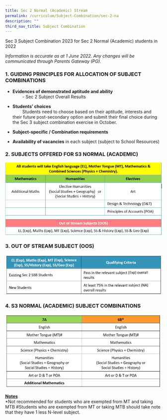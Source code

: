 ```yaml
---
title: Sec 2 Normal (Academic) Stream
permalink: /curriculum/Subject-Combination/sec-2-na
description: ""
third_nav_title: Subject Combination
---
```

Sec 3 Subject Combination 2023 for Sec 2 Normal (Academic) students in 2022

_Information is accurate as at 1 June 2022. Any changes will be communicated through Parents Gateway (PG)._  

### 1\. GUIDING PRINCIPLES FOR ALLOCATION OF SUBJECT COMBINATIONS

* **Evidences of demonstrated aptitude and ability**   
        - Sec 2 Subject Overall Results 

 * **Students’ choices**    
        Students need to choose based on their aptitude, interests and their future post-secondary option and submit their final choice during the Sec 3 subject combination exercise in October.
* **Subject-specific / Combination requirements**
* **Availability of vacancies** in each subject (subject to School Resources) 


### 2\. SUBJECTS OFFERED FOR S3 NORMAL (ACADEMIC)

![](/images/NANo2_new.jpeg)

### 3\. OUT OF STREAM SUBJECT (OOS)

![](/images/NA2.jpeg)

### 4. S3 NORMAL (ACADEMIC) SUBJECT COMBINATIONS

![](/images/NA3.jpeg)

<strong><u>Notes</u></strong>    
*Not recommended for students who are exempted from MT and taking MTB
#Students who are exempted from MT or taking MTB should take note that they have 1 less N-level subject.
